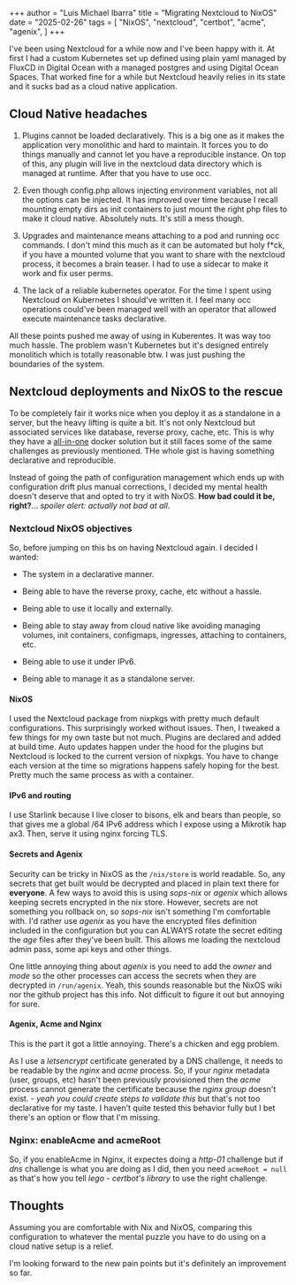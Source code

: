 +++
author = "Luis Michael Ibarra"
title = "Migrating Nextcloud to NixOS"
date = "2025-02-26"
tags = [
    "NixOS",
    "nextcloud",
    "certbot",
    "acme",
    "agenix",
]
+++

I've been using Nextcloud for a while now and I've been happy with it. At first I had 
a custom Kubernetes set up defined using plain yaml managed by FluxCD in Digital 
Ocean with a managed postgres and using Digital Ocean Spaces. That worked fine 
for a while but Nextcloud heavily relies in its state and it sucks bad as a cloud 
native application.

## Cloud Native headaches

1. Plugins cannot be loaded declaratively. This is a big one as it makes the 
   application very monolithic and hard to maintain. It forces you to do 
   things manually and cannot let you have a reproducible instance. On top of this, 
   any plugin will live in the nextcloud data directory which is managed at runtime.
   After that you have to use occ.

2. Even though config.php allows injecting environment variables, not all the 
   options can be injected. It has improved over time because I recall mounting 
   empty dirs as init containers to just mount the right php files to make it 
   cloud native. Absolutely nuts. It's still a mess though.

3. Upgrades and maintenance means attaching to a pod and running occ commands. 
   I don't mind this much as it can be automated but holy f*ck, if you have a 
   mounted volume that you want to share with the nextcloud process, it becomes a 
   brain teaser. I had to use a sidecar to make it work and fix user perms.

4. The lack of a reliable kubernetes operator. For the time I spent using Nextcloud 
   on Kubernetes I should've written it. I feel many occ operations could've been 
   managed well with an operator that allowed execute maintenance tasks declarative.


All these points pushed me away of using in Kuberentes. It was way too much hassle. 
The problem wasn't Kubernetes but it's designed entirely monolitich which is totally 
reasonable btw. I was just pushing the boundaries of the system.

## Nextcloud deployments and NixOS to the rescue

To be completely fair it works nice when you deploy it as a standalone in a server, 
but the heavy lifting is quite a bit. It's not only Nextcloud but associated services like 
database, reverse proxy, cache, etc. This is why they have a [all-in-one](https://hub.docker.com/r/nextcloud/all-in-one) docker solution 
but it still faces some of the same challenges as previously mentioned. THe whole 
gist is having something declarative and reproducible. 

Instead of going the path of configuration management which ends up with configuration 
drift plus manual corrections, I decided my mental health doesn't deserve that and 
opted to try it with NixOS. 
**How bad could it be, right?**... _spoiler alert: actually not bad at all_.

### Nextcloud NixOS objectives

So, before jumping on this bs on having Nextcloud again. I decided I wanted:

- The system in a declarative manner. 

- Being able to have the reverse proxy, cache, etc without a hassle.

- Being able to use it locally and externally.

- Being able to stay away from cloud native like avoiding managing volumes, init 
  containers, configmaps, ingresses, attaching to containers, etc.

- Being able to use it under IPv6.

- Being able to manage it as a standalone server.

#### NixOS

I used the Nextcloud package from nixpkgs with pretty much default configurations.
This surprisingly worked without issues. Then, I tweaked a few things for my own 
taste but not much. Plugins are declared and added at build time. Auto updates 
happen under the hood for the plugins but Nextcloud is locked to the current version 
of nixpkgs. You have to change each version at the time so migrations happens 
safely hoping for the best. Pretty much the same process as with a container.

#### IPv6 and routing

I use Starlink because I live closer to bisons, elk and bears than people, so that 
gives me a global /64 IPv6 address which I expose using a Mikrotik hap ax3. Then, 
serve it using nginx forcing TLS.

#### Secrets and Agenix

Security can be tricky in NixOS as the `/nix/store` is world readable. So, 
any secrets that get built would be decrypted and placed in plain text there for 
**everyone**. A few ways to avoid this is using *sops-nix* or *agenix* which allows keeping 
secrets encrypted in the nix store. However, secrets are not something you rollback 
on, so *sops-nix* isn't something I'm comfortable with. I'd rather use *agenix* as you 
have the encrypted files definition included in the configuration but you can 
ALWAYS rotate the secret editing the *age* files after they've been built. This 
allows me loading the nextcloud admin pass, some api keys and other things.

One little annoying thing about *agenix* is you need to add the *owner* and *mode* so 
the other processes can access the secrets when they are decrypted in `/run/agenix`. 
Yeah, this sounds reasonable but the NixOS wiki nor the github project has this info.
Not difficult to figure it out but annoying for sure.

#### Agenix, Acme and Nginx

This is the part it got a little annoying. There's a chicken and egg problem.

As I use a *letsencrypt* certificate generated by a DNS challenge, it needs to be 
readable by the *nginx* and *acme* process. So, if your *nginx* metadata (user, groups, etc) 
hasn't been previously provisioned then the *acme* process cannot generate the 
certificate because the *nginx group* doesn't exist. - *yeah you could create steps to 
validate this* but that's not too declarative for my taste.
I haven't quite tested this behavior fully but I bet there's an option or flow that 
I'm missing.

### Nginx: enableAcme and acmeRoot

So, if you enableAcme in Nginx, it expectes doing a *http-01* challenge but if 
*dns* challenge is what you are doing as I did, then you need `acmeRoot = null` as that's 
how you tell *lego* - *certbot's library* to use the right challenge.

## Thoughts 

Assuming you are comfortable with Nix and NixOS, comparing this configuration to 
whatever the mental puzzle you have to do using on a cloud native setup is a 
relief.

I'm looking forward to the new pain points but it's definitely an improvement so far. 
